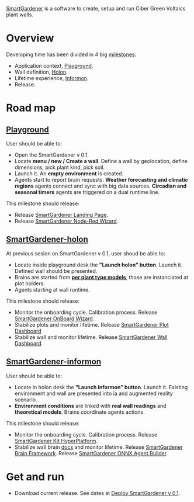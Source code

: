 [SmartGardener](https://github.com/jsanchezamai/smartgardener/wiki) is a software to create, setup and run Ciber Green Voltaics plant walls. 

Overview
============
Developing time has been divided in 4 big [milestones](https://github.com/jsanchezamai/smartgardener/milestones):

- Application context, [Playground](https://github.com/jsanchezamai/smartgardener/wiki/Playground).
- Wall definition, [Holon](https://github.com/jsanchezamai/smartgardener/wiki/Holon).
- Lifetime experience, [Informon](https://github.com/jsanchezamai/smartgardener/wiki/Informon).
- Release.

Road map 
============

[Playground](https://github.com/jsanchezamai/smartgardener/wiki/Playground)
-----------------------

User should be able to:

- Open the SmartGardener v 0.1.
- Locate **menu / new / Create a wall**. Define a wall by geolocation, define dimensions, pick plant kind, pick soil. 
- Launch it. An **empty environment** is created.
- Agents start to report brain requests. **Weather forecasting and climatic regions** agents connect and sync with big data sources. **Circadian and seasonal timers** agents are triggered on a dual runtime line.

This milestone should release:

- Release [SmartGardener Landing Page](https://github.com/fablabbcn/smartcitizen-landing).
- Release [SmartGardener Node-Red Wizard](https://github.com/jsanchezamai/smartgardener/tree/playground/src/playground).

[SmartGardener-holon](https://github.com/jsanchezamai/smartgardener/wiki/holon-SmartGardener)
 ------------------------

At previous sesion on SmartGardener v 0.1, user shoud be able to:

- Locate inside playground desk the **"Launch holon" button**. Launch it. Defined wall should be presented.
- Brains are started from [**per plant type models**](https://github.com/fablabbcn/smartcitizen-iscape-models), those are instanciated at plot holders.
- Agents starting at wall runtime. 

This milestone should release:

- Monitor the onboarding cycle. Calibration process. Release [SmartGardener OnBoard Wizard](https://github.com/fablabbcn/smartcitizen-onboarding-app-start).
- Stabilize plots and monitor lifetime. Release [SmartGardener Plot Dashboard](https://github.com/fablabbcn/smartcitizen-react-dashboard)
- Stabilize wall and monitor lifetime. Release [SmartGardener Wall Dashboard](https://github.com/fablabbcn/smartcitizen-now-dashboard).

[SmartGardener-informon](https://github.com/jsanchezamai/smartgardener/wiki/informon-SmartGardener)
-------------------

User should be able to:

- Locate in holon desk the **"Launch informon" button**. Launch it. Existing environment and wall are presented into ia and augmented reality scenario.
- **Environment conditions** are linked with **real wall readings** and **theoretical models**. Brains coordinate agents actions.

This milestone should release:
- Monitor the onboarding cycle. Calibration process. Release [SmartGardener Kit HyperPlatform](https://github.com/fablabbcn/smartcitizen-web).
- Stabilize wall brain [docs](https://github.com/fablabbcn/smartcitizen-iscape-docs/tree/master/docs/Sensor%20Analysis%20Framework) and monitor lifetime.  Release [SmartGardener Brain Framework](https://github.com/fablabbcn/smartcitizen-iscape-data). Release [SmartGardener ONNX Agent Builder](https://github.com/Microsoft/onnxjs).

Get and run
==============
- Download current release. See dates at [Deploy SmartGardener v 0.1](https://github.com/jsanchezamai/smartgardener/milestone/4).
